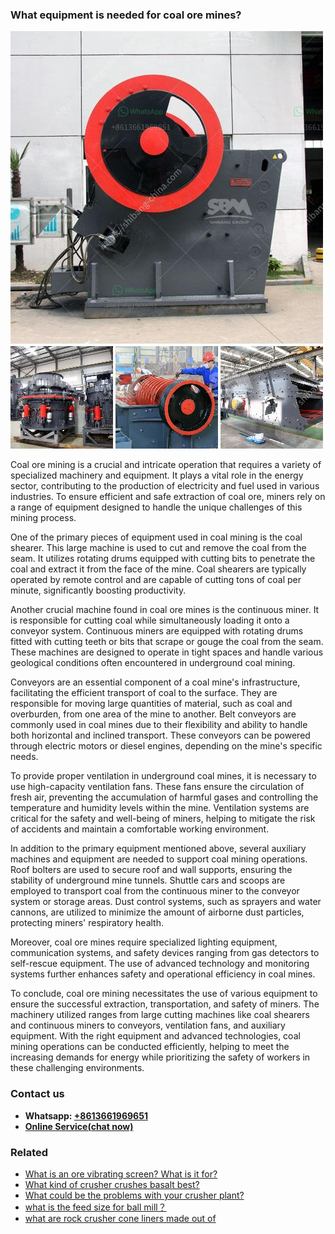 <h3>What equipment is needed for coal ore mines?</h3><img src='1701742547.jpg' alt=''><p>Coal ore mining is a crucial and intricate operation that requires a variety of specialized machinery and equipment. It plays a vital role in the energy sector, contributing to the production of electricity and fuel used in various industries. To ensure efficient and safe extraction of coal ore, miners rely on a range of equipment designed to handle the unique challenges of this mining process.</p><p>One of the primary pieces of equipment used in coal mining is the coal shearer. This large machine is used to cut and remove the coal from the seam. It utilizes rotating drums equipped with cutting bits to penetrate the coal and extract it from the face of the mine. Coal shearers are typically operated by remote control and are capable of cutting tons of coal per minute, significantly boosting productivity.</p><p>Another crucial machine found in coal ore mines is the continuous miner. It is responsible for cutting coal while simultaneously loading it onto a conveyor system. Continuous miners are equipped with rotating drums fitted with cutting teeth or bits that scrape or gouge the coal from the seam. These machines are designed to operate in tight spaces and handle various geological conditions often encountered in underground coal mining.</p><p>Conveyors are an essential component of a coal mine's infrastructure, facilitating the efficient transport of coal to the surface. They are responsible for moving large quantities of material, such as coal and overburden, from one area of the mine to another. Belt conveyors are commonly used in coal mines due to their flexibility and ability to handle both horizontal and inclined transport. These conveyors can be powered through electric motors or diesel engines, depending on the mine's specific needs.</p><p>To provide proper ventilation in underground coal mines, it is necessary to use high-capacity ventilation fans. These fans ensure the circulation of fresh air, preventing the accumulation of harmful gases and controlling the temperature and humidity levels within the mine. Ventilation systems are critical for the safety and well-being of miners, helping to mitigate the risk of accidents and maintain a comfortable working environment.</p><p>In addition to the primary equipment mentioned above, several auxiliary machines and equipment are needed to support coal mining operations. Roof bolters are used to secure roof and wall supports, ensuring the stability of underground mine tunnels. Shuttle cars and scoops are employed to transport coal from the continuous miner to the conveyor system or storage areas. Dust control systems, such as sprayers and water cannons, are utilized to minimize the amount of airborne dust particles, protecting miners' respiratory health.</p><p>Moreover, coal ore mines require specialized lighting equipment, communication systems, and safety devices ranging from gas detectors to self-rescue equipment. The use of advanced technology and monitoring systems further enhances safety and operational efficiency in coal mines.</p><p>To conclude, coal ore mining necessitates the use of various equipment to ensure the successful extraction, transportation, and safety of miners. The machinery utilized ranges from large cutting machines like coal shearers and continuous miners to conveyors, ventilation fans, and auxiliary equipment. With the right equipment and advanced technologies, coal mining operations can be conducted efficiently, helping to meet the increasing demands for energy while prioritizing the safety of workers in these challenging environments.</p><h3>Contact us</h3><ul><li><strong>Whatsapp:&nbsp;<a href="https://wa.me/8613661969651">+8613661969651</a></strong></li><li><a href="https://swt.shibang-china.com/?git&amp;zhl&amp;What equipment is needed for coal ore mines"><strong>Online Service(chat now)</strong></a></li></ul><h3>Related</h3><ul><li><a href='What is an ore vibrating screen What is it for.md'>What is an ore vibrating screen? What is it for?</a></li><li><a href='What kind of crusher crushes basalt best.md'>What kind of crusher crushes basalt best?</a></li><li><a href='What could be the problems with your crusher plant.md'>What could be the problems with your crusher plant?</a></li><li><a href='what is the feed size for ball mill？.md'>what is the feed size for ball mill？</a></li><li><a href='what are rock crusher cone liners made out of.md'>what are rock crusher cone liners made out of</a></li></ul>